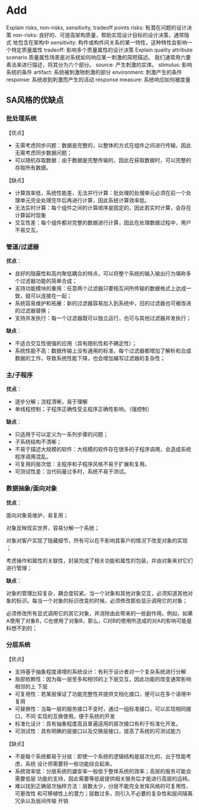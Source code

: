 # Add

Explain risks, non-risks, sensitivity, tradeoff points
risks: 有潜在问题的设计决策
non-risks: 良好的、可提高架构质量，帮助实现设计目标的设计决策，通常隐式
地包含在架构中
sensitivity: 构件或构件间关系的某一特性，这种特性会影响一个特定质量属性
tradeoff: 影响多个质量属性的设计决策
Explain quality attribute scenario
质量属性场景是对系统如何响应某一刺激的简短描述。
我们通常用六要素法来进行描述，将其分为六个部分。
source: 产生刺激的实体。
stimulus: 影响系统的条件
artifact: 系统被刺激物刺激的部分
environment: 刺激产生的条件
response: 系统收到刺激而产生的活动
response measure: 系统响应如何被度量



## SA风格的优缺点

### 批处理系统

【优点】

- 无需考虑同步问题：数据是完整的，以整体的方式在组件之间进行传输，因此无需考虑同步数据问题；
- 可以随机存取数据：由于数据是完整传输的，因此在获取数据时，可以完整的存取所有数据。

【缺点】

- 计算效率低，系统性能差，无法并行计算：批处理的处理单元必须在前一个处理单元完全处理完毕后再进行计算，因此系统计算效率低。
- 无法实时计算：每个组件之间的计算顺序是固定的，因此若实时计算，会存在计算延时现象
- 交互性差：每个组件都对完整的数据进行计算，因此在处理数据过程中，用户不易交互。

### 管道/过滤器

**优点**：

- 良好的隐蔽性和高内聚低耦合的特点，可以将整个系统的输入输出行为堪称多个过滤器功能的简单合成；
- 支持功能模块的重用：任意两个过滤器只要相互间所传输的数据格式上达成一致，就可以连接在一起；
- 系统容易维护和拓展：新的过滤器容易加入到系统中，旧的过滤器也可被改进的过滤器替换；
- 支持并发执行：每一个过滤器既可以独立运行，也可与其他过滤器并发执行；

**缺点**：

- 不适合交互性很强的应用（具有随机性和不确定性）；
- 系统性能不高：数据传输上没有通用的标准，每个过滤器都增加了解析和合成数据的工作，导致系统性能下降，也会增加编写过滤器的复杂性；

### 主/子程序

**优点**：

- 逐步分解；流程清晰，易于理解
- 单线程控制；子程序正确性受主程序正确性影响。（强控制）

**缺点**：

- 只适用于可以定义为一系列步骤的问题；
- 子系统结构不清晰；
- 不易于描述大规模的软件：大规模的软件存在很多的子程序调用，会造成系统程序调用混乱。
- 可复用的层次低：主程序和子程序风格不易于扩展和复用。
- 可测试性差：当代码量过多时，系统不易于测试。

### 数据抽象/面向对象

**优点**：

面向对象易维护，易复用；

对象反映现实世界，容易分解一个系统；

对象对客户实现了隐藏细节，所有可以在不影响其客户的情况下改变对象的实现 ；

考虑操作和属性的关联性，封装完成了相关功能和属性的包装，并由对象来对它们进行管理；

**缺点**： 

对象的管理比较复杂，耦合度较紧。当一个对象和其他对象交互，必须知道其他对象的标识。每当一个对象的标识改变的时候，必须修改那些显示调用它的对象；

必须修改所有显式调用它的其它对象，并消除由此带来的一些副作用。例如，如果A使用了对象B，C也使用了对象B，那么，C对B的使用所造成的对A的影响可能是料想不到的；

### 分层系统

【优点】

- 支持基于抽象程度递增的系统设计：有利于设计者对一个复杂系统进行分解
- 局部依赖性：因为每一层至多和相邻的上下层交互，因此功能的改变通常影响相邻的上
  下层
- 可复用性：若某层保证了功能完整性并提供文档化接口，便可以在多个语境中复用
- 可替换性：当每一层的服务接口不变时，通过一组标准接口，可以实现相同接口，不同
  实现的互换使用。便于系统的开发
- 标准化设计：具有抽象程度高且普遍适用的层次接口有利于标准化开发。
- 可测试性：具有明确的层接口以及交换层接口，提高了系统的可测试能力

【缺点】

- 不是每个系统都易于分层：即使一个系统的逻辑结构是层次化的，出于性能考虑，系统
  设计师需要将一些功能综合起来。
- 系统效率低：分层系统的雄安率一般低于整体系统的效率；高层的服务可能会需要低层
  功能的支持，因此需要等低层提供相关服务后才能进行高层的运转。
- 难以找到正确层次抽样方法：层数太少，分层不能完全发挥风格的可复用性、可更改性
  和可移植性上的潜力；层数过多，则引入不必要的复杂性和层间隔离冗余以及层间传输
  开销